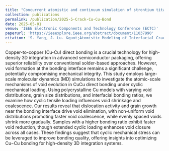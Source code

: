 ```yaml
---
title: "Concurrent atomistic and continuum simulation of strontium titanate"
collection: publications
permalink: /publication/2025-5-Crack-Cu-Cu-Bond
date: 2025-05-01
venue: 'IEEE Electronic Components and Technology Conference (ECTC)'
paperurl: 'https://ieeexplore.ieee.org/abstract/document/11037990'
citation: 'S. Yang, J. Lu. &quot;Atomistic Modeling of Interfacial Cracking in Copper-To-Copper Direct Bonding. &quot; <i>IEEE Electronic Components and Technology Conference (ECTC)</i>. 2025: 1206-1210.'
---
```


Copper-to-copper (Cu-Cu) direct bonding is a crucial technology for high-density 3D integration in advanced semiconductor packaging, offering superior reliability over conventional solder-based approaches. However, void formation at the bonding interface remains a significant challenge, potentially compromising mechanical integrity. This study employs large-scale molecular dynamics (MD) simulations to investigate the atomic-scale mechanisms of void evolution in CuCu direct bonding under cyclic mechanical loading. Using polycrystalline Cu models with varying void distributions, grain size distributions, and interfacial bonding ratios, we examine how cyclic tensile loading influences void shrinkage and coalescence. Our results reveal that dislocation activity and grain growth near the bonding interface drive void elimination, with non-uniform void distributions promoting faster void coalescence, while evenly spaced voids shrink more gradually. Samples with a higher bonding ratio exhibit faster void reduction, though extended cyclic loading enhances void closure across all cases. These findings suggest that cyclic mechanical stress can be leveraged to improve bonding quality, offering insights into optimizing Cu−Cu bonding for high-density 3D integration systems.
